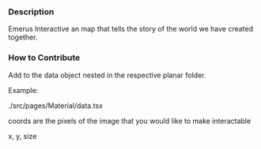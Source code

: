 ### Description

Emerus Interactive an map that tells the story of the world we have created together.

### How to Contribute

Add to the data object nested in the respective planar folder.

Example:

./src/pages/Material/data.tsx

coords are the pixels of the image that you would like to make interactable

x, y, size
